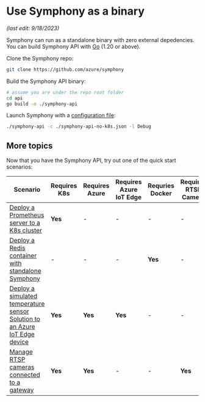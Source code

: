 # Use Symphony as a binary

_(last edit: 9/18/2023)_

Symphony can run as a standalone binary with zero external depedencies. You can build Symphony API with [Go](https://go.dev/) (1.20 or above).

Clone the Symphony repo:

```bash
git clone https://github.com/azure/symphony
```

Build the Symphony API binary:

```bash
# assume you are under the repo root folder
cd api
go build -o ./symphony-api
```

Launch Symphony with a [configuration file](../hosts/overview.md):

```bash
./symphony-api -c ./symphony-api-no-k8s.json -l Debug
```

## More topics

Now that you have the Symphony API, try out one of the quick start scenarios:

| Scenario | Requires K8s | Requires Azure | Requires Azure IoT Edge| Requries Docker | Requires RTSP Camera |
|--------|--------|--------|--------|--------|--------|
| [Deploy a Prometheus server to a K8s cluster](./symphony-book/quick_start/deploy_prometheus_k8s.md) | **Yes** | - | - | - | - |
| [Deploy a Redis container with standalone Symphony](./symphony-book/quick_start/deploy_redis_no_k8s.md)| - | - | - | **Yes** | - |
| [Deploy a simulated temperature sensor Solution to an Azure IoT Edge device](./symphony-book/quick_start/deploy_solution_to_azure_iot_edge.md) | **Yes** | **Yes** | **Yes** | - | - |
| [Manage RTSP cameras connected to a gateway](./symphony-book/quick_start/manage_rtsp_cameras.md) | **Yes** | **Yes** | - | - | **Yes** |